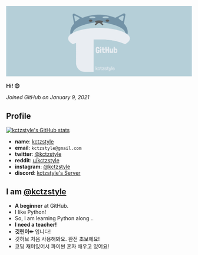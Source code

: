 
[![Banner](images/Banner.png)](https://github.com/kctzstyle)


**Hi! 😊**

_Joined GitHub on January 9, 2021_


## Profile
[![kctzstyle's GitHub stats](https://github-readme-stats.vercel.app/api?username=kctzstyle&show_icons=true)](https://github.com/kctzstyle)
- **name**: [kctzstyle](https://github.com/kctzstyle)
- **email**: `kctzstyle@gmail.com`
- **twitter**: [@kctzstyle](https://twitter.com/kctzstyle)
- **reddit**: [u/kctzstyle](https://www.reddit.com/user/kctzstyle)
- **instagram**: [@kctzstyle](https://www.instagram.com/kctzstyle)
- **discord**: [kctzstyle's Server](https://discord.gg/dfuEKfh9hS)

## I am [@kctzstyle](https://github.com/kctzstyle)
- **A beginner** at GitHub.
- I like Python!
- So, I am learning Python along ..
- **I need a teacher!**
- **깃린이✏** 입니다!
- 깃허브 처음 사용해봐요. 완전 초보에요!
- 코딩 재미있어서 파이썬 혼자 배우고 있어요!
